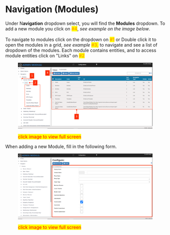 # Navigation (Modules)

Under N**avigation** dropdown select, you will find the **Modules** dropdown. To add a new module you click on <mark style="color:orange;">**#4**</mark>, _see example on the image below_. \
\
To navigate to  modules click on the dropdown on <mark style="color:orange;">**#1**</mark> or Double click it to open the modules in a grid, _see example_ <mark style="color:orange;">**#3,**</mark> to navigate and see a list of dropdown of the  modules. Each module contains entities, and to access module entities click on "Links" on <mark style="color:orange;">**#2**</mark>&#x20;

<figure><img src="../../.gitbook/assets/Untitled design 23.png" alt=""><figcaption><p><mark style="color:red;">click image to view full screen</mark></p></figcaption></figure>

When adding a new Module, fill in the following form.

<figure><img src="../../.gitbook/assets/Untitled design 38.png" alt=""><figcaption><p><mark style="color:red;">click image to view full screen</mark></p></figcaption></figure>
